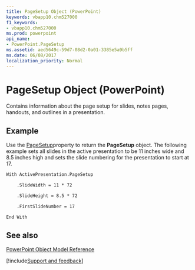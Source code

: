 ```yaml
---
title: PageSetup Object (PowerPoint)
keywords: vbapp10.chm527000
f1_keywords:
- vbapp10.chm527000
ms.prod: powerpoint
api_name:
- PowerPoint.PageSetup
ms.assetid: aed5649c-59d7-08d2-0a01-3385e5a9b5ff
ms.date: 06/08/2017
localization_priority: Normal
---
```



# PageSetup Object (PowerPoint)

Contains information about the page setup for slides, notes pages, handouts, and outlines in a presentation.


## Example

Use the [PageSetup](PowerPoint.Presentation.PageSetup.md)property to return the  **PageSetup** object. The following example sets all slides in the active presentation to be 11 inches wide and 8.5 inches high and sets the slide numbering for the presentation to start at 17.


```vb
With ActivePresentation.PageSetup

    .SlideWidth = 11 * 72

    .SlideHeight = 8.5 * 72

    .FirstSlideNumber = 17

End With
```


## See also


[PowerPoint Object Model Reference](overview/PowerPoint/object-model.md)

[!include[Support and feedback](~/includes/feedback-boilerplate.md)]